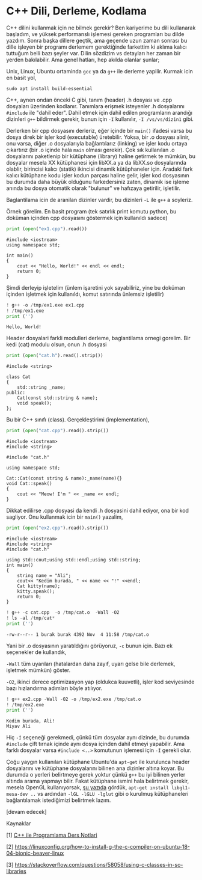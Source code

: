 # C++ Dili, Derleme, Kodlama

C++ dilini kullanmak için ne bilmek gerekir? Ben kariyerime bu dili
kullanarak başladım, ve yüksek performanslı işlemesi gereken
programları bu dilde yazdım. Sonra başka dillere geçtik, ama geçende
uzun zaman sonrası bu dille işleyen bir programı derlemem gerektiğinde
farkettim ki aklıma kalıcı tuttuğum belli bazı şeyler var. Dilin
sözdizim vs detayları her zaman bir yerden bakılabilir. Ama genel
hatları, hep akılda olanlar şunlar;

Unix, Linux, Ubuntu ortaminda `gcc` ya da `g++` ile derleme
yapilir. Kurmak icin en basit yol,

```
sudo apt install build-essential
```

C++, aynen ondan önceki C gibi, tanım (header) .h dosyası ve .cpp
dosyaları üzerinden kodlanır. Tanımlara erişmek isteyenler .h
dosyalarını `#include` ile "dahil eder". Dahil etmek için dahil edilen
programların arandığı dizinleri `g++` bildirmek gerekir, bunun için
`-I` kullanılır, `-I /vs/vs/dizin1` gibi.

Derlerken bir cpp dosyasını derleriz, eğer içinde bir `main()` ifadesi
varsa bu dosya direk bir işler kod (executable) üretebilir. Yoksa, bir
.o dosyası alinir, onu varsa, diğer .o dosyalarıyla bağlantılarız
(linking) ve işler kodu ortaya çıkartırız (bir .o içinde hala `main`
olması gerekir). Çok sık kullanılan .o dosyalarını paketlenip bir
kütüphane (library) haline getirmek te mümkün, bu dosyalar mesela XX
kütüphanesi için libXX.a ya da libXX.so dosyalarında olablir,
birincisi kalıcı (statik) ikincisi dinamik kütüphaneler için. Aradaki
fark kalıcı kütüphane kodu işler kodun parçası haline gelir, işler kod
dosyasının bu durumda daha büyük olduğunu farkedersiniz zaten, dinamik
ise işleme anında bu dosya otomatik olarak "bulunur" ve hafızaya
getirilir, işletilir.

Baglantilama icin de aranilan dizinler vardir, bu dizinleri `-L` ile
`g++` a soyleriz.

Örnek görelim. En basit program (tek satırlık print komutu python, bu
doküman içinden cpp dosyasını göstermek için kullanıldı sadece)

```python
print (open("ex1.cpp").read())
```

```text
#include <iostream>
using namespace std;

int main() 
{
    cout << "Hello, World!" << endl << endl;
    return 0;
}

```

Şimdi derleyip işletelim (ünlem işaretini yok sayabiliriz, yine bu
doküman içinden işletmek için kullanıldı, komut satırında ünlemsiz
işletilir)

```python
! g++ -o /tmp/ex1.exe ex1.cpp
! /tmp/ex1.exe
print ('')
```

```text
Hello, World!
```

Header dosyalari farkli modulleri derleme, baglantilama ornegi
gorelim. Bir kedi (cat) modulu olsun, onun .h dosyasi

```python
print (open("cat.h").read().strip())
```

```text
#include <string>

class Cat
{
    std::string _name;
public:
    Cat(const std::string & name);
    void speak();
};
```

Bu bir C++ sınıfı (class). Gerçekleştirimi (implementation),


```python
print (open("cat.cpp").read().strip())
```

```text
#include <iostream>
#include <string>

#include "cat.h"

using namespace std;

Cat::Cat(const string & name):_name(name){}
void Cat::speak()
{
    cout << "Meow! I'm " << _name << endl;
}
```

Dikkat edilirse .cpp dosyasi da kendi .h dosyasini dahil ediyor, ona
bir kod sagliyor. Onu kullanmak icin bir `main()` yazalim,

```python
print (open("ex2.cpp").read().strip())
```

```text
#include <iostream>
#include <string>
#include "cat.h"

using std::cout;using std::endl;using std::string;
int main()
{
    string name = "Ali";
    cout<< "Kedim burada, " << name << "!" <<endl;
    Cat kitty(name);
    kitty.speak();
    return 0;
}
```

```python
! g++ -c cat.cpp  -o /tmp/cat.o  -Wall -O2
! ls -al /tmp/cat*
print ('')
```

```text
-rw-r--r-- 1 burak burak 4392 Nov  4 11:58 /tmp/cat.o
```

Yani bir .o dosyasının yaratıldığını görüyoruz, `-c` bunun için. Bazı
ek seçenekler de kullandık,

`-Wall` tüm uyarıları (hatalardan daha zayıf, uyarı gelse bile
derlemek, işletmek mümkün) göster.

`-O2`, ikinci derece optimizasyon yap (oldukca kuuvetli), işler kod seviyesinde
bazı hızlandırma adımları böyle atılıyor. 


```python
! g++ ex2.cpp -Wall -O2 -o /tmp/ex2.exe /tmp/cat.o
! /tmp/ex2.exe
print ('')
```

```text
Kedim burada, Ali!
Miyav Ali
```

Hiç `-İ` seçeneği gerekmedi, çünkü tüm dosyalar aynı dizinde, bu
durumda `#include` çift tırnak içinde aynı dosya içinden dahil etmeyi
yapabilir. Ama farklı dosyalar varsa `#include <..>` komutunun
işlemesi için `-İ` gerekli olur.

Çoğu yaygın kullanılan kütüphane Ubuntu'da `apt-get` ile kurulunca
header dosyalarını ve kütüphane dosyalarını bilinen ana dizinler
altına koyar. Bu durumda o yerleri belirtmeye gerek yoktur çünkü `g++`
bu iyi bilinen yerler altında arama yapmayı bilir. Fakat kütüphane ismini
hala belirtmek gerekir, mesela OpenGL kullanıyorsak, [şu yazıda](../08/pyopengl.md)
gördük, `apt-get ınstall lıbgl1-mesa-dev ..` vs ardından `-lGL -lGLU -lglut` gibi
o kurulmuş kütüphaneleri bağlantılamak istediğimizi belirtmek lazım.


[devam edecek]

Kaynaklar

[1] [C++ ile Programlama Ders Notlari](https://drive.google.com/uc?export=view&id=1QXYMbZkgVj6xM0ePCqL4wYKi-O3yE2l-)

[2] https://linuxconfig.org/how-to-install-g-the-c-compiler-on-ubuntu-18-04-bionic-beaver-linux

[3] https://stackoverflow.com/questions/58058/using-c-classes-in-so-libraries